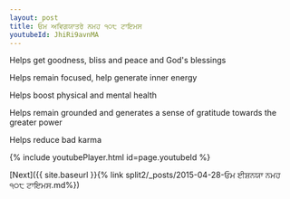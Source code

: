 ```yaml
---
layout: post
title: ਓਮ ਅਵਿਗਯਾਤਰੇ ਨਮਹ ੧੦੮ ਟਾਇਮਸ
youtubeId: JhiRi9avnMA
---
```

 
 
Helps get goodness, bliss and peace and God's blessings
 
Helps remain focused, help generate inner energy 
 
Helps boost physical and mental health 
 
Helps remain grounded and generates a sense of gratitude towards the greater power 
 
Helps reduce bad karma
 
 
 
 


{% include youtubePlayer.html id=page.youtubeId %}
 
[Next]({{ site.baseurl }}{% link  split2/_posts/2015-04-28-ਓਮ ਈਸ਼ਨਯਾ ਨਮਹ ੧੦੮ ਟਾਇਮਸ.md%})
 
